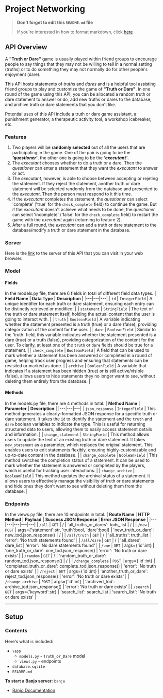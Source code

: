 # Project Networking


> **Don't forget to edit this `README.md` file**
>
> If you're interested in how to format markdown, click [here](https://www.markdownguide.org/basic-syntax/#images-1)

## API Overview
A **"Truth or Dare"** game is usually played within friend groups to encourage people to say things that they may not be willing to tell in a normal setting (truths) or to do something they may not normally do for other people's enjoyment (dare). 

This API hosts statements of *truths* and *dares* and is a helpful tool assisting friend groups to play and customize the game of **"Truth or Dare"**. In one round of the game using this API, you can be allocated a random truth or dare statement to answer or do, add new truths or dares to the database, and archive truth or dare statements that you don't like.

Potential uses of this API include a truth or dare game assistant, a punishment generator, a therapeutic activity tool, a workshop icebreaker, etc. 

### Features
1. Two players will be **randomly selected** out of all the users that are participating in the game. One of the pair is going to be the ***'questioner'***, the other one is going to be the ***'executant'***. 
2. The *executant* chooses whether to do a truth or a dare. Then the *questioner* can enter a statement that they want the *executant* to answer or act.
3. The *executant*, however, is able to choose between accepting or rejeting the statement. If they reject the statement, another truth or dare statement will be selected randomly from the database and presented to the *executant*. Then the person must respond to it this time. 
4. If the *executant* completes the statement, the *questioner* can select 'complete' ('true' for the `check_complete` field) to continue the game. But if the *executant* doesn't achieve what needs to be done, the *questioner* can select 'incomplete' ('false' for the `check_complete` field) to restart the game with the *executant* again (returning to feature 2). 
5. After a full round, the *executant* can add a truth or dare statement to the database/modify a truth or dare statement in the database.

### Server
Here is the [link](http://127.0.0.1:5000/TOD/all) to the server of this API that you can visit in your web browser. 

### Model

#### Fields
In the models.py file, there are 6 fields in total of different field data types. 
| **Field Name** | **Data Type** | **Description** |
|---|---|---|
| `id` | `IntegerField` | A unique identifier for each truth or dare statement, ensuring each entry can be distinctly retrieved or modified. |
| `statement` | `StringField` | The text of the truth or dare statement itself, holding the actual content that the user is going to interact with. |
| `truth` | `BooleanField` | A variable indicating whether the statement presented is a truth (true) or a dare (false), providing categorization of the content for the user. |
| `dare` | `BooleanField` | Similar to the 'truth' field, this variable indicates whether the statement presented is a dare (true) or a truth (false), providing categorization of the content for the user. To clarify, at least one of the `truth` or `dare` fields should be true for a statement. |
| `check_complete` | `BooleanField` | A field that can be used to mark whether a statement has been answered or completed in a round of game, helping track user progress and ensuring that statements can be revisited or marked as done. |
| `archive` | `BooleanField` | A variable that indicates if a statement has been hidden (true) or is still active/visible (false), allows users to hide statements they no longer want to see, without deleting them entirely from the database. |

#### Methods
In the models.py file, there are 4 methods in total. 
| **Method Name** | **Parameter** | **Description** |
|---|---|---|
| `json_response` | `IntegerField` | This method generates a clearly-formatted JSON response for a specific truth or dare statement. It takes the `id` to identify the statement and the `truth` and `dare` boolean variables to indicate the type. This is useful for returning structured data to users, allowing them to easily access statement details and information. |
| `change_statement` | `StringField` | This method allows users to update the text of an existing truth or dare statement. It takes `new_statement` as a parameter, which replaces the original statement. This enables users to edit statements flexibly, ensuring highly-customizable and up-to-date content in the database. |
| `change_complete` | `BooleanField` | This method switches the completion status of a statement. It can be used to mark whether the statement is answered or completed by the players, which is useful for tracking user interactions. |
| `change_archive` | `BooleanField` | This method updates the archival status of a statement. It allows users to effectively manage the visibility of truth or dare statements and hide ones they don't want to see without deleting them from the database. |

### Endpoints
In the views.py file, there are 10 endpoints in total. 
| **Route Name** | **HTTP Method** | **Payload** | **Success JSON Response** | **Error JSON Response** |
|---|---|---|---|---|
| `/all` | `GET` | / | 'all_truths_or_dares': tods_list | / |
| `/new` | `POST` | args={'statement':str, 'truth':bool, 'dare':bool} | 'new_truth_or_dare': new_tod.json_response() | / |
| `/all/truth` | `GET` | / | 'all_truths': truth_list | 'error': 'No truth statements found' |
| `/all/dare` | `GET` | / | 'all_dares': dare_list | 'error': 'No dare statements found' |
| `/one` | `GET` | args={'id':int} | 'one_truth_or_dare': one_tod.json_response() | 'error': 'No truth or dare exists' |
| `/random` | `GET` | / | 'random_truth_or_dare': random_tod.json_response() | / |
| `/change_complete` | `POST` | args={'id':int} | 'completed_truth_or_dare': complete_tod.json_response() | 'error': 'No truth or dare exists' |
| `/reject` | `GET` | args={'id':int} | 'another_truth_or_dare': reject_tod.json_response() | 'error': 'No truth or dare exists' |
| `/change_archive` | `POST` | args={'id':int} | 'archived_tod': archive_tod.json_response() | 'error': 'No truth or dare exists' |
| `/search` | `GET` | args={'keyword':str} | 'search_list': search_list | 'search_list': 'No truth or dare exists' |

---

## Setup

### Contents

Here's what is included:
- `\app`
    - `models.py` - `Truth_or_Dare` model
    - `views.py` - endpoints
- `database.sqlite`  
- `README.md` 

**To start a Banjo server:** `banjo` 
- [Banjo Documentation](https://the-isf-academy.github.io/banjo_docs/)



